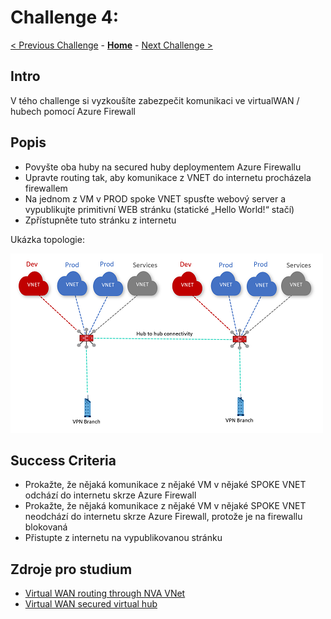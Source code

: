 # Challenge 4: 

[< Previous Challenge](./03_isolated_vnets.md) - **[Home](../README.md)** - [Next Challenge >](./05_secured_publishing.md)

## Intro

V tého challenge si vyzkoušíte zabezpečit komunikaci ve virtualWAN / hubech pomocí Azure Firewall


## Popis 
*   Povyšte oba huby na secured huby deploymentem Azure Firewallu
*   Upravte routing tak, aby komunikace z VNET do internetu procházela firewallem
*   Na jednom z VM v PROD spoke VNET spusťte webový server a vypublikujte primitivní WEB stránku (statické „Hello World!“ stačí)
*   Zpřístupněte tuto stránku z internetu

Ukázka topologie:

![topology](../images/vwan04.png)

## Success Criteria

- Prokažte, že nějaká komunikace z nějaké VM v nějaké SPOKE VNET odchází do internetu skrze Azure Firewall
- Prokažte, že nějaká komunikace z nějaké VM v nějaké SPOKE VNET neodchází do internetu skrze Azure Firewall, protože je na firewallu blokovaná
- Přistupte z internetu na vypublikovanou stránku

## Zdroje pro studium

- [Virtual WAN routing through NVA VNet](https://docs.microsoft.com/azure/virtual-wan/scenario-route-through-nva)
- [Virtual WAN secured virtual hub](https://docs.microsoft.com/azure/virtual-wan/scenario-route-between-vnets-firewall)
